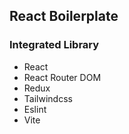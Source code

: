 ## React Boilerplate

### Integrated Library

- React
- React Router DOM
- Redux
- Tailwindcss
- Eslint
- Vite
